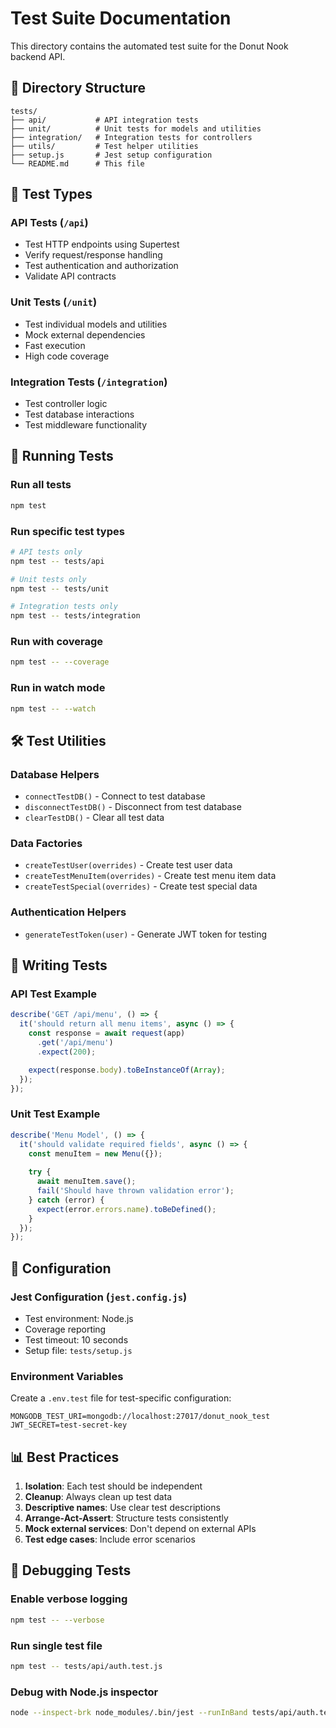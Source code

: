 # Test Suite Documentation

This directory contains the automated test suite for the Donut Nook backend API.

## 📁 Directory Structure

```
tests/
├── api/           # API integration tests
├── unit/          # Unit tests for models and utilities
├── integration/   # Integration tests for controllers
├── utils/         # Test helper utilities
├── setup.js       # Jest setup configuration
└── README.md      # This file
```

## 🧪 Test Types

### API Tests (`/api`)
- Test HTTP endpoints using Supertest
- Verify request/response handling
- Test authentication and authorization
- Validate API contracts

### Unit Tests (`/unit`)
- Test individual models and utilities
- Mock external dependencies
- Fast execution
- High code coverage

### Integration Tests (`/integration`)
- Test controller logic
- Test database interactions
- Test middleware functionality

## 🚀 Running Tests

### Run all tests
```bash
npm test
```

### Run specific test types
```bash
# API tests only
npm test -- tests/api

# Unit tests only
npm test -- tests/unit

# Integration tests only
npm test -- tests/integration
```

### Run with coverage
```bash
npm test -- --coverage
```

### Run in watch mode
```bash
npm test -- --watch
```

## 🛠️ Test Utilities

### Database Helpers
- `connectTestDB()` - Connect to test database
- `disconnectTestDB()` - Disconnect from test database
- `clearTestDB()` - Clear all test data

### Data Factories
- `createTestUser(overrides)` - Create test user data
- `createTestMenuItem(overrides)` - Create test menu item data
- `createTestSpecial(overrides)` - Create test special data

### Authentication Helpers
- `generateTestToken(user)` - Generate JWT token for testing

## 📝 Writing Tests

### API Test Example
```javascript
describe('GET /api/menu', () => {
  it('should return all menu items', async () => {
    const response = await request(app)
      .get('/api/menu')
      .expect(200);

    expect(response.body).toBeInstanceOf(Array);
  });
});
```

### Unit Test Example
```javascript
describe('Menu Model', () => {
  it('should validate required fields', async () => {
    const menuItem = new Menu({});
    
    try {
      await menuItem.save();
      fail('Should have thrown validation error');
    } catch (error) {
      expect(error.errors.name).toBeDefined();
    }
  });
});
```

## 🔧 Configuration

### Jest Configuration (`jest.config.js`)
- Test environment: Node.js
- Coverage reporting
- Test timeout: 10 seconds
- Setup file: `tests/setup.js`

### Environment Variables
Create a `.env.test` file for test-specific configuration:
```
MONGODB_TEST_URI=mongodb://localhost:27017/donut_nook_test
JWT_SECRET=test-secret-key
```

## 📊 Best Practices

1. **Isolation**: Each test should be independent
2. **Cleanup**: Always clean up test data
3. **Descriptive names**: Use clear test descriptions
4. **Arrange-Act-Assert**: Structure tests consistently
5. **Mock external services**: Don't depend on external APIs
6. **Test edge cases**: Include error scenarios

## 🐛 Debugging Tests

### Enable verbose logging
```bash
npm test -- --verbose
```

### Run single test file
```bash
npm test -- tests/api/auth.test.js
```

### Debug with Node.js inspector
```bash
node --inspect-brk node_modules/.bin/jest --runInBand tests/api/auth.test.js
``` 